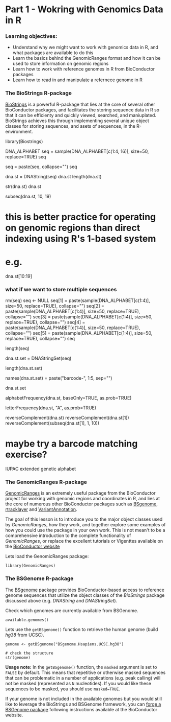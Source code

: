 # Part 1 - Wokring with Genomics Data in R

### Learning objectives: 
- Understand why we might want to work with genomics data in R, and what packages are available to do this
- Learn the basics behind the GenomicRanges format and how it can be used to store information on genomic regions
- Learn how to work with reference genomes in R from BioConductor packages 
- Learn how to read in and manipulate a refernece genome in R 


### The BioStrings R-package

[BioStrings](http://bioconductor.org/packages/release/bioc/html/Biostrings.html) is a powerful R-package that lies at the core of several other BioConductor packages, and facilitates the storing sequence data in R so that it can be efficienty and quickly viewed, searched, and maniuplated. BioStrings achieves this through implementing several unique object classes for storing sequences, and asets of sequences, in the R-environment. 



library(Biostrings)

DNA_ALPHABET
seq = sample(DNA_ALPHABET[c(1:4, 16)], size=50, replace=TRUE)
seq

seq = paste(seq, collapse="")
seq

dna.st = DNAString(seq)
dna.st
length(dna.st)

str(dna.st)
dna.st

subseq(dna.st, 10, 19)

# this is better practice for operating on genomic regions than direct indexing using R's 1-based system 
# e.g. 
dna.st[10:19]


### what if we want to store multiple sequences 
rm(seq)
seq <- NULL
seq[1] = paste(sample(DNA_ALPHABET[c(1:4)], size=50, replace=TRUE), collapse="")
seq[2] = paste(sample(DNA_ALPHABET[c(1:4)], size=50, replace=TRUE), collapse="")
seq[3] = paste(sample(DNA_ALPHABET[c(1:4)], size=50, replace=TRUE), collapse="")
seq[4] = paste(sample(DNA_ALPHABET[c(1:4)], size=50, replace=TRUE), collapse="")
seq[5] = paste(sample(DNA_ALPHABET[c(1:4)], size=50, replace=TRUE), collapse="")
seq

length(seq)

dna.st.set = DNAStringSet(seq)

length(dna.st.set)

names(dna.st.set) = paste("barcode-", 1:5, sep="")

dna.st.set


alphabetFrequency(dna.st, baseOnly=TRUE, as.prob=TRUE)

letterFrequency(dna.st, "A", as.prob=TRUE)

reverseComplement(dna.st)
reverseComplement(dna.st[1])
reverseComplement(subseq(dna.st[1], 1, 10))


# maybe try a barcode matching exercise?


IUPAC extended genetic alphabet 


### The GenomicRanges R-package

[GenomicRanges](https://bioconductor.org/packages/release/bioc/html/GenomicRanges.html) is an extremely useful package from the BioConductor project for working with genomic regions and coordinates in R, and lies at the core of numerous other BioConductor packages such as [BSgenome](https://bioconductor.org/packages/release/bioc/html/BSgenome.html), [rtracklayer](https://bioconductor.org/packages/release/bioc/html/rtracklayer.html) and [VariantAnnotation](https://bioconductor.org/packages/release/bioc/html/VariantAnnotation.html). 

The goal of this lesson is to introduce you to the major object classes used by *GenomicRanges*, how they work, and together explore some examples of how you could use the package in your own work. This is not mean't to be a comprehensive introduction to the complete functionality of *GenomicRanges*, or replace the excellent tutorials or Vigenttes available on the [BioConductor website](https://bioconductor.org/packages/release/bioc/html/GenomicRanges.html)

Lets load the GenomicRanges package: 
```{r}
library(GenomicRanges)
```



### The BSGenome R-package

The [BSgenome](https://bioconductor.org/packages/release/bioc/html/BSgenome.html) package provides BioConductor-based access to reference genome sequences that utilize the object classes of the *BioStrings* package discussed above (e.g. *DNAString* and *DNAStringSet*). 

Check which genomes are currently available from BSGenome. 
```{r}
available.genomes()
```

Lets use the `getBSgenome()` function to retrieve the human genome (build *hg38* from UCSC). 
```{r}
genome <- getBSgenome("BSgenome.Hsapiens.UCSC.hg38")

# check the structure 
str(genome) 
```

**Usage note:** In the `getBSgenome()` function, the `masked` argument is set to `FALSE` by default. This means that repetitive or otherwise masked sequences that can be problematic in a number of applications (e.g. peak calling) will not be masked (represented as `N` nucleotides). If you would like these sequences to be masked, you should use `masked=TRUE`. 




If your genome is not included in the available genomes but you would still like to leverage the BioStrings and BSGenome framework, you can [forge a BSGenome package](https://bioconductor.org/packages/release/bioc/html/BSgenome.html) following instructions available at the BioConductor website. 




